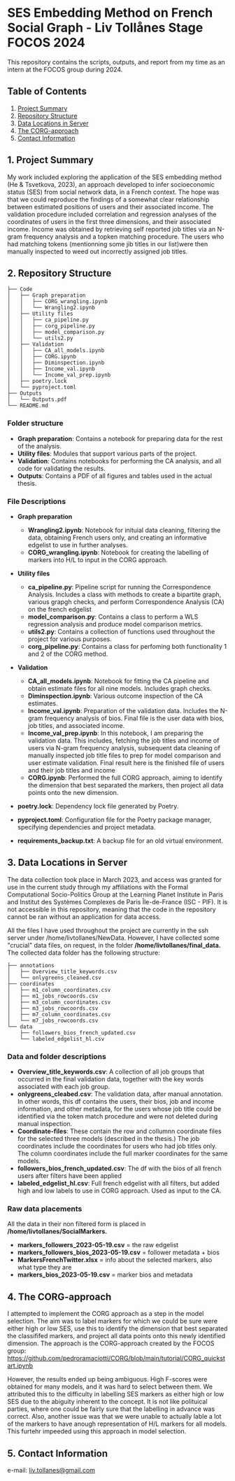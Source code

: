 # SES Embedding Method on French Social Graph - Liv Tollånes Stage FOCOS 2024

This repository contains the scripts, outputs, and report from my time as an intern at the FOCOS group during 2024. 

## Table of Contents

1. [Project Summary](#1-project-summary)
2. [Repository Structure](#2-repository-structure)
3. [Data Locations in Server](#3-data-locations-in-server)
4. [The CORG-approach](#4-the-corg-approach)
5. [Contact Information](#5-contact-information)

## 1. Project Summary
My work included exploring the application of the SES embedding method (He & Tsvetkova, 2023), an approach developed to infer socioeconomic status (SES) from social network data, in a French context. 
The hope was that we could reproduce the findings of a somewhat clear relationship between estimated positions of users and their associated income. 
The validation procedure included correlation and regression analyses of the coordinates of users in the first three dimensions, and their associated income. 
Income was obtained by retrieving self reported job titles via an N-gram frequency analysis and a topken matching procedure. The users who had matching tokens (mentionning some jib titles in our list)were then manually inspected to weed out incorrectly assigned job titles. 


## 2. Repository Structure
```
├── Code
│   ├── Graph preparation
│   │   ├── CORG_wrangling.ipynb
│   │   └── Wrangling2.ipynb
│   ├── Utility files
│   │   ├── ca_pipeline.py
│   │   ├── corg_pipeline.py
│   │   ├── model_comparison.py
│   │   └── utils2.py
│   ├── Validation
│   │   ├── CA_all_models.ipynb
│   │   ├── CORG.ipynb
│   │   ├── Diminspection.ipynb
│   │   ├── Income_val.ipynb
│   │   └── Income_val_prep.ipynb
│   ├── poetry.lock
│   └── pyproject.toml
├── Outputs
│   └── Outputs.pdf
└── README.md
```

### Folder structure

- **Graph preparation**: Contains a notebook for preparing data for the rest of the analysis.
- **Utility files**: Modules that support various parts of the project.
- **Validation**: Contains notebooks for performing the CA analysis, and all code for validating the results.
- **Outputs**: Contains a PDF of all figures and tables used in the actual thesis. 
  
### File Descriptions

- **Graph preparation**
  - **Wrangling2.ipynb**: Notebook for inituial data cleaning, filtering the data, obtaining French users only, and creating an informative edgelist to use in further analyses.
  - **CORG_wrangling.ipynb**: Notebook for creating the labelling of markers into H/L to input in the CORG approach. 

- **Utility files**
  - **ca_pipeline.py**: Pipeline script for running the Correspondence Analysis. Includes a class with methods to create a bipartite graph, various grapgh checks, and perform Correspondence Analysis (CA) on the french edgelist 
  - **model_comparison.py**: Contains a class to perform a WLS regression analysis and produce model comparison metrics.
  - **utils2.py**: Contains a collection of functions used throughout the project for various purposes.
  - **corg_pipeline.py**: Contains a class for perfoming both functionality 1 and 2 of the CORG method. 

- **Validation**
  - **CA_all_models.ipynb**: Notebook for fitting the CA pipeline and obtain estimate files for all nine models. Includes graph checks. 
  - **Diminspection.ipynb**: Various outcome inspection of the CA estimates. 
  - **Income_val.ipynb**: Preparation of the validation data. Includes the N-gram frequency analysis of bios. Final file is the user data with bios, job titles, and associated income. 
  - **Income_val_prep.ipynb**: In this notebook, I am preparing the validation data. This includes, fetching the job titles and income of users via N-gram frequency analysis, subsequent data cleaning of manually inspected job title files to prep for model comparison and user estimate validation. Final result here is the finished file of users and their job titles and income
  - **CORG.ipynb**: Performed the full CORG approach, aiming to identify the dimension that best separated the markers, then project all data points onto the new dimension. 

- **poetry.lock**: Dependency lock file generated by Poetry.
- **pyproject.toml**: Configuration file for the Poetry package manager, specifying dependencies and project metadata.
- **requirements_backup.txt**: A backup file for an old virtual environment.


## 3. Data Locations in Server
The data collection took place in March 2023, and access was granted for use in the current study through my affiliations with the Formal Computational Socio-Politics Group at the Learning Planet Institute in Paris and Institut des Systèmes Complexes de Paris Île-de-France (ISC - PIF). It is not accessible in this repository, meaning that the code in the repository cannot be ran without an application for data access. 

All the files I have used throughout the project are currently in the ssh server under /home/livtollanes/NewData. 
However, I have collected some "crucial" data files, on request, in the folder **/home/livtollanes/final_data.** The collected data folder has the following structure:

```
├── annotations
│   ├── Overview_title_keywords.csv
│   └── onlygreens_cleaned.csv
├── coordinates
│   ├── m1_column_coordinates.csv
│   ├── m1_jobs_rowcoords.csv
│   ├── m3_column_coordinates.csv
│   ├── m3_jobs_rowcoords.csv
│   ├── m7_column_coordinates.csv
│   └── m7_jobs_rowcoords.csv
└── data
    ├── followers_bios_french_updated.csv
    └── labeled_edgelist_hl.csv
```
### Data and folder descriptions
- **Overview_title_keywords.csv**: A collection of all job groups that occurred in the final validation data, together with the key words associated with each job group.
- **onlygreens_cleabed.csv**: The validation data, after manual annotation. In other words, this df contains the users, their bios, job and income information, and other metadata, for the users whose job title could be identified via the token match procedure and were not deleted during manual inspection.
- **Coordinate-files**: These contain the row and collumnn coordinate files for the selected three models (described in the thesis.) The job coordinates include the coordinates for users who had job titles only. The column coordinates include the full marker coordinates for the same models.
- **followers_bios_french_updated.csv**: The df with the bios of all french users after filters have been applied
- **labeled_edgelist_hl.csv**: Full french edgelist with all filters, but added high and low labels to use in CORG approach. Used as input to the CA.

### Raw data placements
All the data in their non filtered form is placed in **/home/livtollanes/SocialMarkers.** 
- **markers_followers_2023-05-19.csv** = the raw edgelist
- **markers_followers_bios_2023-05-19.csv** = follower metadata + bios
- **MarkersFrenchTwitter.xlsx** = info about the selected markers, also what type they are
- **markers_bios_2023-05-19.csv** = marker bios and metadata
  


## 4. The CORG-approach
I attempted to implement the CORG approach as a step in the model selection. The aim was to label markers for which we could be sure were either high or low SES, use this to identify the dimension that best separated the classififed markers, and project all data points onto this newly identified dimension. The approach is the CORG-approach created by the FOCOS group:
https://github.com/pedroramaciotti/CORG/blob/main/tutorial/CORG_quickstart.ipynb 

However, the results ended up being ambiguous. High F-scores were obtained for many models, and it was hard to select between them. We attributed this to the difficulty in labelling SES markers as either high or low SES due to the abiguity inherent to the concept. It is not like polituical parties, where one could be fairly sure that the labelling in advance was correct. Also, another issue was that we were unable to actually lable a lot of the markers to have anough representation of H/L markers for all models. This furtehr impeeded using this approach in model selection. 

## 5. Contact Information
e-mail: liv.tollanes@gmail.com


